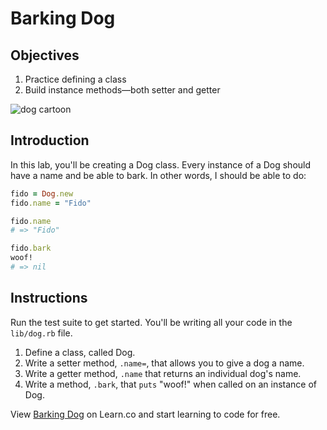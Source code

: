# Barking Dog

## Objectives

1. Practice defining a class
2. Build instance methods––both setter and getter

![dog cartoon](https://s3-us-west-2.amazonaws.com/web-dev-readme-photos/oo-labs/dog.jpg)

## Introduction

In this lab, you'll be creating a Dog class. Every instance of a Dog should have
a name and be able to bark. In other words, I should be able to do:

```ruby
fido = Dog.new
fido.name = "Fido"

fido.name
# => "Fido"

fido.bark
woof!
# => nil
```

## Instructions

Run the test suite to get started. You'll be writing all your code in the `lib/dog.rb` file.

1. Define a class, called Dog.
2. Write a setter method, `.name=`, that allows you to give a dog a name.
3. Write a getter method, `.name` that returns an individual dog's name.
4. Write a method, `.bark`, that `puts` "woof!" when called on an instance of Dog.



<p data-visibility='hidden'>View <a href='https://learn.co/lessons/oo-barking-dog' title='Barking Dog'>Barking Dog</a> on Learn.co and start learning to code for free.</p>
